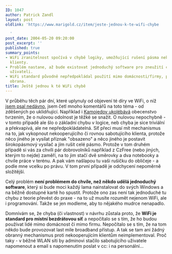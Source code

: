 ```yaml
---
ID: 1047
author: Patrick Zandl
layout: post
oldlink: 'https://www.marigold.cz/item/jeste-jednou-k-te-wifi-chybe

  '
post_date: 2004-05-20 09:20:00
post_excerpt: ''
published: true
summary_points:
- WiFi zranitelnost spočívá v chybě logiky, umožňující rušení pásma nekooperujícími
  klienty.
- Problém nastane, až bude existovat jednoduchý software pro zneužití chyby běžnými
  uživateli.
- WiFi standard původně nepředpokládal použití mimo domácnosti/firmy, proto chybí
  obrana.
title: Ještě jednou k té WiFi chybě
---
```


<p>
V průběhu těch pár dní, které uplynuly od objevení té díry ve WiFi, o níž <A href="/zprava.html?cislo=28487">jsem psal nedávno</A>, jsem četl mnoho komentářů na toto téma - od zděšených po uklidňující. Například i <A href="http://vucako.bloguje.cz/42790_item.php" target=_blank>Kamojedov ukolébává</A> obecenstvo tvrzením, že o nulovou odolnost je těžké se snažit. O nulovou nepochybně - v tomto případě ale šlo o základní chybu v logice, neb chyba je sice triviální a překvapivá, ale ne nepředpokládatelná. Síť přeci musí mít mechanismus na to, jak vykopnout nekooperujícího&#160;či rovnou&#160;sabotujícího klienta, protože něco jiného je vysílat příznak "obsazeno" a něco jiného je postavit širokopásmový vysílač a jím rušit celé pásmo. Protože v tom druhém případě si vás za chvíli pár dobrovolníků například z CzFree (nebo jiných, kterým to nejde) zaměří, na to jim stačí dvě směrovky a dva notebooky a chvíle práce v terénu. A pak vám našlapou tu vaši rušičku do obličeje - a podle mne vcelku po právu. V tom první případě je odchycení nepoměrně složitější. </p>

<p>
Celý problém <STRONG>není problémem do chvíle, než někdo udělá jednoduchý software</STRONG>, který si bude moci každý lama nainstalovat do svých Windows a na běžně dostupné kartě ho spustit. Protože ono zas není tak jednoduché tu chybu z teorie převést do praxe - na to už musíte rozumět nejenom WiFi, ale i programování. Takže se jen modleme, aby to nějakého mudrce nenapadlo. </p>

<p>
Domnívám se, že chyba (či vlastnost) v návrhu zůstala proto, že <STRONG>WiFi je standard pro místní bezdrátovou síť</STRONG> a nepočítalo se s tím, že ho budou používat lidé mimo domácnost či mimo firmu. Nepočítalo se s tím, že na tom někdo bude provozovat last mile broadband přístup. A tak se tam ani žádný obranný mechanismus proti nekooperujícím klientům neimplementoval. Proč taky - v běžné WLAN síti by adminovi stačilo sabotujícího uživatele napomenout a email s napomenutím poslat v cc: i na personální...</p>